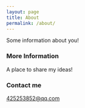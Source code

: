 ```yaml
---
layout: page
title: About
permalink: /about/
---
```


Some information about you!

### More Information 

A place to share my ideas!

### Contact me

425253852@qq.com
